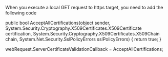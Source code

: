 When you execute a local GET request to https target, you need to add the following code

public bool AcceptAllCertifications(object sender, System.Security.Cryptography.X509Certificates.X509Certificate certification, System.Security.Cryptography.X509Certificates.X509Chain chain, System.Net.Security.SslPolicyErrors sslPolicyErrors)
{
    return true;
}

webRequest.ServerCertificateValidationCallback = AcceptAllCertifications;